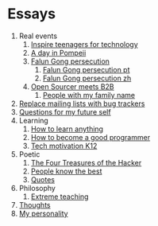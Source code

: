 # Essays

1.  Real events
    1.  [Inspire teenagers for technology](inspire-teenagers-for-technology.md)
    1.  [A day in Pompeii](day-in-pompeii.md)
    1.  [Falun Gong persecution](falun-gong-persecution.md)
        1.  [Falun Gong persecution pt](falun-gong-persecution-pt.md)
        1.  [Falun Gong persecution zh](falun-gong-persecution-zh.md)
    1.  [Open Sourcer meets B2B](open-sourcer-meets-b2b.md)
        1.  [People with my family name](people-with-my-family-name.md)
1.  [Replace mailing lists with bug trackers](replace-mailing-lists-with-bug-trackers.md)
1.  [Questions for my future self](questions-for-my-future-self.md)
1.  Learning
    1.  [How to learn anything](how-to-learn-anything.md)
    1.  [How to become a good programmer](how-to-become-a-good-programmer.md)
    1.  [Tech motivation K12](tech-motivation-k12.md)
1.  Poetic
    1.  [The Four Treasures of the Hacker](four-treasures-of-the-hacker.md)
    1.  [People know the best](people-know-the-best.md)
    1.  [Quotes](quotes.md)
1.  Philosophy
    1.  [Extreme teaching](https://github.com/cirosantilli/extreme-teaching)
1.  [Thoughts](thoughts.md)
1.  [My personality](my-personality.md)
